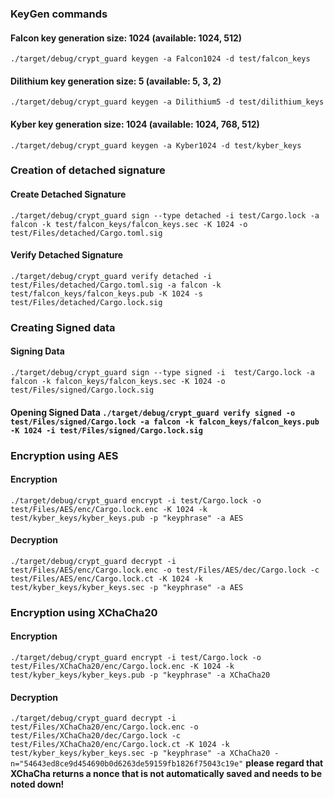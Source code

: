 
### KeyGen commands
#### **Falcon key generation** size: 1024 (available: 1024, 512)
`./target/debug/crypt_guard keygen -a Falcon1024 -d test/falcon_keys`

#### **Dilithium key generation** size: 5 (available: 5, 3, 2)
`./target/debug/crypt_guard keygen -a Dilithium5 -d test/dilithium_keys`

#### **Kyber key generation** size: 1024 (available: 1024, 768, 512) 
`./target/debug/crypt_guard keygen -a Kyber1024 -d test/kyber_keys`

### Creation of detached signature
#### **Create Detached Signature** 
`./target/debug/crypt_guard sign --type detached -i test/Cargo.lock -a falcon -k test/falcon_keys/falcon_keys.sec -K 1024 -o test/Files/detached/Cargo.toml.sig`

#### **Verify Detached Signature** 
`./target/debug/crypt_guard verify detached -i test/Files/detached/Cargo.toml.sig -a falcon -k test/falcon_keys/falcon_keys.pub -K 1024 -s test/Files/detached/Cargo.lock.sig`

### Creating Signed data
#### **Signing Data** 
`./target/debug/crypt_guard sign --type signed -i  test/Cargo.lock -a falcon -k falcon_keys/falcon_keys.sec -K 1024 -o test/Files/signed/Cargo.lock.sig`

#### **Opening Signed Data**  `./target/debug/crypt_guard verify signed -o test/Files/signed/Cargo.lock -a falcon -k falcon_keys/falcon_keys.pub -K 1024 -i test/Files/signed/Cargo.lock.sig`

### Encryption using AES
#### **Encryption** 
`./target/debug/crypt_guard encrypt -i test/Cargo.lock -o test/Files/AES/enc/Cargo.lock.enc -K 1024 -k test/kyber_keys/kyber_keys.pub -p "keyphrase" -a AES`

#### **Decryption** 
`./target/debug/crypt_guard decrypt -i test/Files/AES/enc/Cargo.lock.enc -o test/Files/AES/dec/Cargo.lock -c test/Files/AES/enc/Cargo.lock.ct -K 1024 -k test/kyber_keys/kyber_keys.sec -p "keyphrase" -a AES`

### Encryption using XChaCha20
#### **Encryption** 
`./target/debug/crypt_guard encrypt -i test/Cargo.lock -o test/Files/XChaCha20/enc/Cargo.lock.enc -K 1024 -k test/kyber_keys/kyber_keys.pub -p "keyphrase" -a XChaCha20`
#### **Decryption** 
`./target/debug/crypt_guard decrypt -i test/Files/XChaCha20/enc/Cargo.lock.enc -o test/Files/XChaCha20/dec/Cargo.lock -c test/Files/XChaCha20/enc/Cargo.lock.ct -K 1024 -k test/kyber_keys/kyber_keys.sec -p "keyphrase" -a XChaCha20 -n="54643ed8ce9d454690b0d6263de59159fb1826f75043c19e"`
**please regard that XChaCha returns a nonce that is not automatically saved and needs to be noted down!**